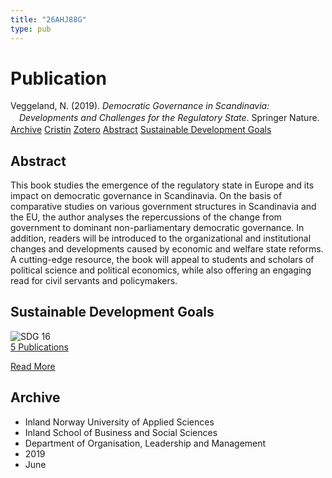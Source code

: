 ```yaml
---
title: "26AHJ88G"
type: pub
---
```

<h1>Publication</h1>
<article id="csl-bib-container-26AHJ88G" class="csl-bib-container">
  <div class="csl-bib-body" style="line-height: 1.35; padding-left: 1em; text-indent:-1em;">
  <div class="csl-entry">Veggeland, N. (2019). <i>Democratic Governance in Scandinavia: Developments and Challenges for the Regulatory State</i>. Springer Nature.</div>
</div>
  <div class="csl-bib-buttons">
    <a href="#taxonomy-article-26AHJ88G" class="csl-bib-button">Archive</a>
    <a href="https://app.cristin.no/results/show.jsf?id=1702674" alt="Cristin URL" class="csl-bib-button">Cristin</a>
    <a href="http://zotero.org/groups/5402882/items/26AHJ88G" alt="Zotero URL" class="csl-bib-button">Zotero</a>
    <a href="#abstract-article-26AHJ88G" class="csl-bib-button">Abstract</a>
    <a href="#sdg-article-26AHJ88G" class="csl-bib-button">Sustainable Development Goals</a>
  </div>
  <div id="csl-bib-meta-container-26AHJ88G"></div>
</article>
<div id="csl-bib-meta-26AHJ88G" class="csl-bib-meta">
  <article id="abstract-article-26AHJ88G" class="abstract-article">
    <h1>Abstract</h1>
    This book studies the emergence of the regulatory state in Europe and its impact on democratic governance in Scandinavia. On the basis of comparative studies on various government structures in Scandinavia and the EU, the author analyses the repercussions of the change from government to dominant non-parliamentary democratic governance. In addition, readers will be introduced to the organizational and institutional changes and developments caused by economic and welfare state reforms. A cutting-edge resource, the book will appeal to students and scholars of political science and political economics, while also offering an engaging read for civil servants and policymakers.
  </article>
  <article id="sdg-article-26AHJ88G" class="sdg-article">
    <h1>Sustainable Development Goals</h1>
    <div class="sdg-container"><div id="sdg16" class="sdg"> <img src="{{< params subfolder >}}images/sdg/sdg16_en.png" class="image" alt="SDG 16"> <div class="sdg-overlay"> <a href="{{< params subfolder >}}en/archive/?sdg=16#archive" class="sdg-publication-count"><span>5</span> Publications</a> <p><a href="https://sdgs.un.org/goals/goal16" class="sdg-read-more">Read More</a></p> </div> </div></div>
  </article>
  <article id="taxonomy-article-26AHJ88G" class="taxonomy-article">
    <h1>Archive</h1>
    <ul>
      <li>Inland Norway University of Applied Sciences</li>
      <li>Inland School of Business and Social Sciences</li>
      <li>Department of Organisation, Leadership and Management</li>
      <li>2019</li>
      <li>June</li>
    </ul>
  </article>
</div>
